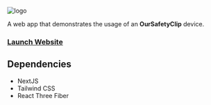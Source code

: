 ![logo](https://user-images.githubusercontent.com/35755386/181419345-25ee5015-92fb-41f8-bf86-ccb8381438af.png)

A web app that demonstrates the usage of an **OurSafetyClip** device.

### [Launch Website](oursafetyclip-simulator.vercel.app)

## Dependencies
- NextJS
- Tailwind CSS
- React Three Fiber
